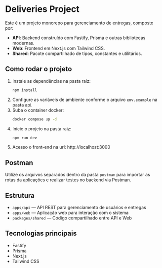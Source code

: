 # Deliveries Project

Este é um projeto monorepo para gerenciamento de entregas, composto por:

- **API**: Backend construído com Fastify, Prisma e outras bibliotecas modernas.
- **Web**: Frontend em Next.js com Tailwind CSS.
- **Shared**: Pacote compartilhado de tipos, constantes e utilitários.

## Como rodar o projeto

1. Instale as dependências na pasta raiz:
   ```sh
   npm install
   ```
2. Configure as variáveis de ambiente conforme o arquivo `env.example` na pasta api.
3. Suba o container docker:
   ```sh
   docker compose up -d
   ```
4. Inicie o projeto na pasta raiz:
   ```sh
   npm run dev
   ```
5. Acesso o front-end na url: http://localhost:3000

## Postman

Utilize os arquivos separados dentro da pasta `postman` para importar as rotas da aplicações e realizar testes no backend via Postman.

## Estrutura

- `apps/api` — API REST para gerenciamento de usuários e entregas
- `apps/web` — Aplicação web para interação com o sistema
- `packages/shared` — Código compartilhado entre API e Web

## Tecnologias principais

- Fastify
- Prisma
- Next.js
- Tailwind CSS

